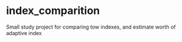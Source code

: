 # index_comparition
Small study project for comparing tow indexes, and estimate worth of adaptive index  


